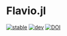 # Flavio.jl

[![stable](https://img.shields.io/badge/docs-stable-9558B2)](https://mrbuche.github.io/Flavio.jl/stable)
[![dev](https://img.shields.io/badge/docs-dev-9558B2)](https://mrbuche.github.io/Flavio.jl/dev)
[![DOI](https://img.shields.io/badge/DOI-10.5281/zenodo.10157479-9558B2)](https://doi.org/10.5281/zenodo.10157479)
